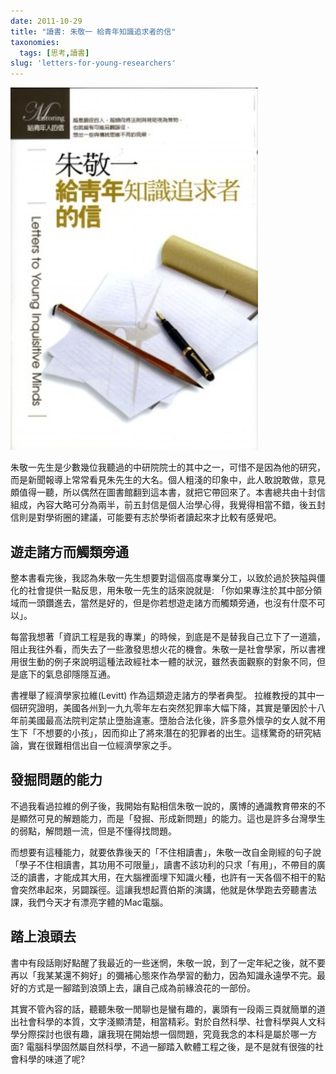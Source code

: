 ```yaml
---
date: 2011-10-29
title: "讀書: 朱敬一 給青年知識追求者的信"
taxonomies:
  tags: [思考,讀書]
slug: 'letters-for-young-researchers'
---
```


![給青年知識追求者的信](/img/book/letters-to-young-minds.jpg)

朱敬一先生是少數幾位我聽過的中研院院士的其中之一，可惜不是因為他的研究，而是新聞報導上常常看見朱先生的大名。個人粗淺的印象中，此人敢說敢做，意見頗值得一聽，所以偶然在圖書館翻到這本書，就把它帶回來了。本書總共由十封信組成，內容大略可分為兩半，前五封信是個人治學心得，我覺得相當不錯，後五封信則是對學術圈的建議，可能要有志於學術者讀起來才比較有感覺吧。

## 遊走諸方而觸類旁通

整本書看完後，我認為朱敬一先生想要對這個高度專業分工，以致於過於狹隘與僵化的社會提供一點反思，用朱敬一先生的話來說就是: 「你如果專注於其中部分領域而一頭鑽進去，當然是好的，但是你若想遊走諸方而觸類旁通，也沒有什麼不可以」。

每當我想著「資訊工程是我的專業」的時候，到底是不是替我自己立下了一道牆，阻止我往外看，而失去了一些激發思想火花的機會。朱敬一是社會學家，所以書裡用很生動的例子來說明這種法政經社本一體的狀況，雖然表面觀察的對象不同，但是底下的氣息卻隱隱互通。

書裡舉了經濟學家拉維(Levitt) 作為這類遊走諸方的學者典型。 拉維教授的其中一個研究證明，美國各州到一九九零年左右突然犯罪率大幅下降，其實是肇因於十八年前美國最高法院判定禁止墮胎違憲。墮胎合法化後，許多意外懷孕的女人就不用生下「不想要的小孩」，因而抑止了將來潛在的犯罪者的出生。這樣驚奇的研究結論，實在很難相信出自一位經濟學家之手。

## 發掘問題的能力

不過我看過拉維的例子後，我開始有點相信朱敬一說的，廣博的通識教育帶來的不是顯然可見的解題能力，而是「發掘、形成新問題」的能力。這也是許多台灣學生的弱點，解問題一流，但是不懂得找問題。

而想要有這種能力，就要依靠後天的「不住相讀書」，朱敬一改自金剛經的句子說「學子不住相讀書，其功用不可限量」，讀書不該功利的只求「有用」，不帶目的廣泛的讀書，才能成其大用，在大腦裡面埋下知識火種，也許有一天各個不相干的點會突然串起來，另闢蹊徑。這讓我想起賈伯斯的演講，他就是休學跑去旁聽書法課，我們今天才有漂亮字體的Mac電腦。

## 踏上浪頭去

書中有段話剛好點醒了我最近的一些迷惘，朱敬一說，到了一定年紀之後，就不要再以「我某某還不夠好」的彌補心態來作為學習的動力，因為知識永遠學不完。最好的方式是一腳踏到浪頭上去，讓自己成為前緣浪花的一部份。

其實不管內容的話，聽聽朱敬一閒聊也是蠻有趣的，裏頭有一段兩三頁就簡單的道出社會科學的本質，文字淺顯清楚，相當精彩。對於自然科學、社會科學與人文科學分際探討也很有趣，讓我現在開始想一個問題，究竟我念的本科是屬於哪一方面? 電腦科學固然屬自然科學，不過一腳踏入軟體工程之後，是不是就有很強的社會科學的味道了呢?